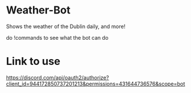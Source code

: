 # Weather-Bot
Shows the weather of the Dublin daily, and more!

do !commands to see what the bot can do

# Link to use
https://discord.com/api/oauth2/authorize?client_id=944172850737201213&permissions=431644736576&scope=bot
